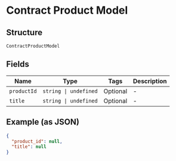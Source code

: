 
# Contract Product Model

## Structure

`ContractProductModel`

## Fields

| Name | Type | Tags | Description |
|  --- | --- | --- | --- |
| `productId` | `string \| undefined` | Optional | - |
| `title` | `string \| undefined` | Optional | - |

## Example (as JSON)

```json
{
  "product_id": null,
  "title": null
}
```

